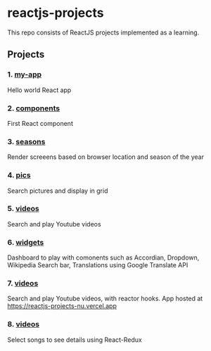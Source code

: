 # reactjs-projects
This repo consists of ReactJS projects implemented as a learning.

## Projects

### 1. [my-app](https://github.com/akshaykulkarni17/reactjs-projects/tree/main/my-app)
Hello world React app

### 2. [components](https://github.com/akshaykulkarni17/reactjs-projects/tree/main/components)
First React component

### 3. [seasons](https://github.com/akshaykulkarni17/reactjs-projects/tree/main/seasons)
Render screeens based on browser location and season of the year

### 4. [pics](https://github.com/akshaykulkarni17/reactjs-projects/tree/main/pics)
Search pictures and display in grid

### 5. [videos](https://github.com/akshaykulkarni17/reactjs-projects/tree/main/videos)
Search and play Youtube videos

### 6. [widgets](https://github.com/akshaykulkarni17/reactjs-projects/tree/main/widgets)
Dashboard to play with comonents such as Accordian, Dropdown, Wikipedia Search bar, Translations using Google Translate API

### 7. [videos](https://github.com/akshaykulkarni17/reactjs-projects/tree/main/videos-hooks)
Search and play Youtube videos, with reactor hooks.
App hosted at https://reactjs-projects-nu.vercel.app

### 8. [videos](https://github.com/akshaykulkarni17/reactjs-projects/tree/main/songs)
Select songs to see details using React-Redux
